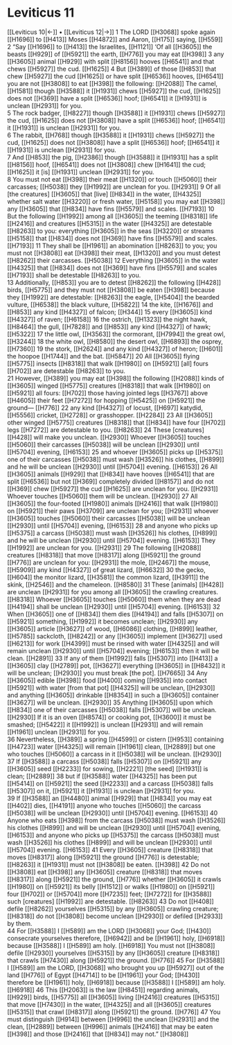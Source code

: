 # Leviticus 11
[[Leviticus 10|←]] • [[Leviticus 12|→]]
1 The LORD [[H3068]] spoke again [[H1696]] to [[H413]] Moses [[H4872]] and Aaron, [[H175]] saying, [[H559]] 
2 “Say [[H1696]] to [[H413]] the Israelites, [[H1121]] ‘Of all [[H3605]] the beasts [[H929]] of [[H5921]] the earth, [[H776]] you may eat [[H398]] 
3 any [[H3605]] animal [[H929]] with split [[H8156]] hooves [[H6541]] and that chews [[H5927]] the cud. [[H1625]] 
4 But [[H389]] of those [[H853]] that chew [[H5927]] the cud [[H1625]] or have split [[H6536]] hooves, [[H6541]] you are not [[H3808]] to eat [[H398]] the following: [[H2088]] The camel, [[H1581]] though [[H3588]] it [[H1931]] chews [[H5927]] the cud, [[H1625]] does not [[H369]] have a split [[H6536]] hoof; [[H6541]] it [[H1931]] is unclean [[H2931]] for you.  
5 The rock badger, [[H8227]] though [[H3588]] it [[H1931]] chews [[H5927]] the cud, [[H1625]] does not [[H3808]] have a split [[H6536]] hoof; [[H6541]] it [[H1931]] is unclean [[H2931]] for you.  
6 The rabbit, [[H768]] though [[H3588]] it [[H1931]] chews [[H5927]] the cud, [[H1625]] does not [[H3808]] have a split [[H6536]] hoof; [[H6541]] it [[H1931]] is unclean [[H2931]] for you.  
7 And [[H853]] the pig, [[H2386]] though [[H3588]] it [[H1931]] has a split [[H8156]] hoof, [[H6541]] does not [[H3808]] chew [[H1641]] the cud; [[H1625]] it [is] [[H1931]] unclean [[H2931]] for you.  
8 You must not eat [[H398]] their meat [[H1320]] or touch [[H5060]] their carcasses; [[H5038]] they [[H1992]] are unclean for you. [[H2931]] 
9 Of all [the creatures] [[H3605]] that [live] [[H834]] in the water, [[H4325]] whether salt water [[H3220]] or fresh water, [[H5158]] you may eat [[H398]] any [[H3605]] that [[H834]] have fins [[H5579]] and scales. [[H7193]] 
10 But the following [[H1992]] among all [[H3605]] the teeming [[H8318]] life [[H2416]] and creatures [[H5315]] in the water [[H4325]] are detestable [[H8263]] to you:  everything [[H3605]] in the seas [[H3220]] or streams [[H5158]] that [[H834]] does not [[H369]] have fins [[H5579]] and scales. [[H7193]] 
11 They shall be [[H1961]] an abomination [[H8263]] to you;  you must not [[H3808]] eat [[H398]] their meat, [[H1320]] and you must detest [[H8262]] their carcasses. [[H5038]] 
12 Everything [[H3605]] in the water [[H4325]] that [[H834]] does not [[H369]] have fins [[H5579]] and scales [[H7193]] shall be detestable [[H8263]] to you.  
13 Additionally, [[H853]] you are to detest [[H8262]] the following [[H428]] birds, [[H5775]] and they must not [[H3808]] be eaten [[H398]] because they [[H1992]] are detestable: [[H8263]] the eagle, [[H5404]] the bearded vulture, [[H6538]] the black vulture, [[H5822]] 
14 the kite, [[H1676]] and [[H853]] any kind [[H4327]] of falcon; [[H344]] 
15 every [[H3605]] kind [[H4327]] of raven; [[H6158]] 
16 the ostrich, [[H1323]] the night hawk, [[H8464]] the gull, [[H7828]] and [[H853]] any kind [[H4327]] of hawk; [[H5322]] 
17 the little owl, [[H3563]] the cormorant, [[H7994]] the great owl, [[H3244]] 
18 the white owl, [[H8580]] the desert owl, [[H6893]] the osprey, [[H7360]] 
19 the stork, [[H2624]] and any kind [[H4327]] of heron; [[H601]] the hoopoe [[H1744]] and the bat. [[H5847]] 
20 All [[H3605]] flying [[H5775]] insects [[H8318]] that walk [[H1980]] on [[H5921]] [all] fours [[H702]] are detestable [[H8263]] to you.  
21 However, [[H389]] you may eat [[H398]] the following [[H2088]] kinds of [[H3605]] winged [[H5775]] creatures [[H8318]] that walk [[H1980]] on [[H5921]] all fours: [[H702]] those having jointed legs [[H3767]] above [[H4605]] their feet [[H7272]] for hopping [[H5425]] on [[H5921]] the ground— [[H776]] 
22 any kind [[H4327]] of locust, [[H697]] katydid, [[H5556]] cricket, [[H2728]] or grasshopper. [[H2284]] 
23 All [[H3605]] other winged [[H5775]] creatures [[H8318]] that [[H834]] have four [[H702]] legs [[H7272]] are detestable to you. [[H8263]] 
24 These [creatures] [[H428]] will make you unclean. [[H2930]] Whoever [[H3605]] touches [[H5060]] their carcasses [[H5038]] will be unclean [[H2930]] until [[H5704]] evening, [[H6153]] 
25 and whoever [[H3605]] picks up [[H5375]] one of their carcasses [[H5038]] must wash [[H3526]] his clothes, [[H899]] and he will be unclean [[H2930]] until [[H5704]] evening. [[H6153]] 
26 All [[H3605]] animals [[H929]] that [[H834]] have hooves [[H6541]] that are split [[H6536]] but not [[H369]] completely divided [[H8157]] and do not [[H369]] chew [[H5927]] the cud [[H1625]] are unclean for you. [[H2931]] Whoever touches [[H5060]] them  will be unclean. [[H2930]] 
27 All [[H3605]] the four-footed [[H1980]] animals [[H2416]] that walk [[H1980]] on [[H5921]] their paws [[H3709]] are unclean for you; [[H2931]] whoever [[H3605]] touches [[H5060]] their carcasses [[H5038]] will be unclean [[H2930]] until [[H5704]] evening, [[H6153]] 
28 and anyone who picks up [[H5375]] a carcass [[H5038]] must wash [[H3526]] his clothes, [[H899]] and he will be unclean [[H2930]] until [[H5704]] evening. [[H6153]] They [[H1992]] are unclean for you. [[H2931]] 
29 The following [[H2088]] creatures [[H8318]] that move [[H8317]] along [[H5921]] the ground [[H776]] are unclean for you: [[H2931]] the mole, [[H2467]] the mouse, [[H5909]] any kind [[H4327]] of great lizard, [[H6632]] 
30 the gecko, [[H604]] the monitor lizard, [[H3581]] the common lizard, [[H3911]] the skink, [[H2546]] and the chameleon. [[H8580]] 
31 These [animals] [[H428]] are unclean [[H2931]] for you among all [[H3605]] the crawling creatures. [[H8318]] Whoever [[H3605]] touches [[H5060]] them  when they are dead [[H4194]] shall be unclean [[H2930]] until [[H5704]] evening. [[H6153]] 
32 When [[H3605]] one of [[H834]] them dies [[H4194]] and falls [[H5307]] on [[H5921]] something, [[H1992]] it becomes unclean; [[H2930]] any [[H3605]] article [[H3627]] of wood, [[H6086]] clothing, [[H899]] leather, [[H5785]] sackcloth, [[H8242]] or any [[H3605]] implement [[H3627]] used [[H6213]] for work [[H4399]] must be rinsed with water [[H4325]] and will remain unclean [[H2930]] until [[H5704]] evening; [[H6153]] then it will be clean. [[H2891]] 
33 If any of them [[H1992]] falls [[H5307]] into [[H413]] a [[H3605]] clay [[H2789]] pot, [[H3627]] everything [[H3605]] in [[H8432]] it will be unclean; [[H2930]] you must break [the pot]. [[H7665]] 
34 Any [[H3605]] edible [[H398]] food [[H400]] coming [[H935]] into contact [[H5921]] with water [from that pot] [[H4325]] will be unclean, [[H2930]] and anything [[H3605]] drinkable [[H8354]] in such a [[H3605]] container [[H3627]] will be unclean. [[H2930]] 
35 Anything [[H3605]] upon which [[H834]] one of their carcasses [[H5038]] falls [[H5307]] will be unclean. [[H2930]] If it is an oven [[H8574]] or cooking pot, [[H3600]] it must be smashed; [[H5422]] it [[H1992]] is unclean [[H2931]] and will remain [[H1961]] unclean [[H2931]] for you.  
36 Nevertheless, [[H389]] a spring [[H4599]] or cistern [[H953]] containing [[H4723]] water [[H4325]] will remain [[H1961]] clean, [[H2889]] but one who touches [[H5060]] a carcass in it [[H5038]] will be unclean. [[H2930]] 
37 If [[H3588]] a carcass [[H5038]] falls [[H5307]] on [[H5921]] any [[H3605]] seed [[H2233]] for sowing, [[H2221]] [the seed] [[H1931]] is clean; [[H2889]] 
38 but if [[H3588]] water [[H4325]] has been put [[H5414]] on [[H5921]] the seed [[H2233]] and a carcass [[H5038]] falls [[H5307]] on it, [[H5921]] it [[H1931]] is unclean [[H2931]] for you.  
39 If [[H3588]] an [[H4480]] animal [[H929]] that [[H834]] you  may eat [[H402]] dies, [[H4191]] anyone who touches [[H5060]] the carcass [[H5038]] will be unclean [[H2930]] until [[H5704]] evening. [[H6153]] 
40 Anyone who eats [[H398]] from the carcass [[H5038]] must wash [[H3526]] his clothes [[H899]] and will be unclean [[H2930]] until [[H5704]] evening, [[H6153]] and anyone who picks up [[H5375]] the carcass [[H5038]] must wash [[H3526]] his clothes [[H899]] and will be unclean [[H2930]] until [[H5704]] evening. [[H6153]] 
41 Every [[H3605]] creature [[H8318]] that moves [[H8317]] along [[H5921]] the ground [[H776]] is detestable; [[H8263]] it [[H1931]] must not [[H3808]] be eaten. [[H398]] 
42 Do not [[H3808]] eat [[H398]] any [[H3605]] creature [[H8318]] that moves [[H8317]] along [[H5921]] the ground, [[H776]] whether [[H3605]] it crawls [[H1980]] on [[H5921]] its belly [[H1512]] or walks [[H1980]] on [[H5921]] four [[H702]] or [[H5704]] more [[H7235]] feet; [[H7272]] for [[H3588]] such [creatures] [[H1992]] are detestable. [[H8263]] 
43 Do not [[H408]] defile [[H8262]] yourselves [[H5315]] by any [[H3605]] crawling creature; [[H8318]] do not [[H3808]] become unclean [[H2930]] or defiled [[H2933]] by them.  
44 For [[H3588]] I [[H589]] am the LORD [[H3068]] your God; [[H430]] consecrate yourselves therefore, [[H6942]] and be [[H1961]] holy, [[H6918]] because [[H3588]] I [[H589]] am holy. [[H6918]] You must not [[H3808]] defile [[H2930]] yourselves [[H5315]] by any [[H3605]] creature [[H8318]] that crawls [[H7430]] along [[H5921]] the ground. [[H776]] 
45 For [[H3588]] I [[H589]] am the LORD, [[H3068]] who brought you up [[H5927]] out of the land [[H776]] of Egypt [[H4714]] to be [[H1961]] your God; [[H430]] therefore be [[H1961]] holy, [[H6918]] because [[H3588]] I [[H589]] am holy. [[H6918]] 
46 This [[H2063]] is the law [[H8451]] regarding animals, [[H929]] birds, [[H5775]] all [[H3605]] living [[H2416]] creatures [[H5315]] that move [[H7430]] in the water, [[H4325]] and all [[H3605]] creatures [[H5315]] that crawl [[H8317]] along [[H5921]] the ground. [[H776]] 
47 You must distinguish [[H914]] between [[H996]] the unclean [[H2931]] and the clean, [[H2889]] between [[H996]] animals [[H2416]] that may be eaten [[H398]] and those [[H2416]] that [[H834]] may not.” [[H3808]] 
